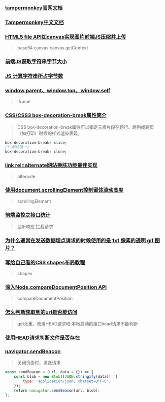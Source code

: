 ### [tampermonkey官网文档](www.tampermonkey.net/documentation.php)

### [Tampermonkey中文文档](https://www.cnblogs.com/grubber/p/12560522.html)

### [HTML5 file API加canvas实现图片前端JS压缩并上传](https://www.zhangxinxu.com/wordpress/2017/07/html5-canvas-image-compress-upload/)

> base64 canvas canvas.getContext

### [前端JS获取字符串字节大小](https://tydev.blog.csdn.net/article/details/107357640)

### [JS 计算字符串所占字节数](http://www.alloyteam.com/2013/12/js-calculate-the-number-of-bytes-occupied-by-a-string/)

### [window.parent、window.top、window.self](https://www.cnblogs.com/zxf100/articles/14182831.html)

> iframe

### [CSS/CSS3 box-decoration-break属性简介](https://www.zhangxinxu.com/wordpress/2019/01/css-css3-box-decoration-break/)

> CSS box-decoration-break属性可以指定元素片段在跨行、跨列或跨页（如打印）时候的样式渲染表现。

```css
box-decoration-break: slice;
/* 默认值 */
box-decoration-break: clone;
```

### [link rel=alternate网站换肤功能最佳实现](https://www.zhangxinxu.com/wordpress/2019/02/link-rel-alternate-website-skin/)

> alternate

### [使用document.scrollingElement控制窗体滚动高度](https://www.zhangxinxu.com/wordpress/2019/02/document-scrollingelement/)

> scrollingElement

### [前端监控之接口统计](https://juejin.cn/post/6958700362660315149)

> 监听响应 拦截请求

### [为什么通常在发送数据埋点请求的时候使用的是 1x1 像素的透明 gif 图片？](https://github.com/Advanced-Frontend/Daily-Interview-Question/issues/87)

### [写给自己看的CSS shapes布局教程](https://www.zhangxinxu.com/wordpress/2019/02/css-css3-shapes/)

> shapes

### [深入Node.compareDocumentPosition API](https://www.zhangxinxu.com/wordpress/2019/03/node-comparedocumentposition-api/)

> compareDocumentPosition

### [怎么判断获取到的url是否能访问](https://segmentfault.com/q/1010000011062244)

> get太重，改用HEAD请求吧
> 本地启动的接口head请求不能判断

### [使用HEAD请求判断文件是否存在](https://juejin.cn/post/7098233182843043848)

### [navigator.sendBeacon](https://zhuanlan.zhihu.com/p/381796039)

> 关闭页面时，发送请求

```js
const sendBeacon = (url, data = {}) => {
    const blob = new Blob([JSON.stringify(data)], {
        type: 'application/json; charset=UTF-8',
    });
    return navigator.sendBeacon(url, blob);
};
```
